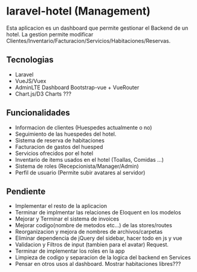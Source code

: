 # laravel-hotel (Management)
Esta aplicacion es un dashboard que permite gestionar el Backend de un hotel. La gestion permite modificar Clientes/Inventario/Facturacion/Servicios/Habitaciones/Reservas.

## Tecnologias
- Laravel
- VueJS/Vuex
- AdminLTE Dashboard Bootstrap-vue + VueRouter
- Chart.js/D3 Charts ???

## Funcionalidades
- Informacion de clientes (Huespedes actualmente o no)
- Seguimiento de las huespedes del hotel.
- Sistema de reserva de habitaciones
- Facturacion de gastos del huesped
- Servicios ofrecidos por el hotel
- Inventario de items usados en el hotel (Toallas, Comidas ...)
- Sistema de roles (Recepcionista/Manager/Admin)
- Perfil de usuario (Permite subir avatares al servidor)

## Pendiente
- Implementar el resto de la aplicacion
- Terminar de implmentar las relaciones de Eloquent en los modelos
- Mejorar y Terminar el sistema de invoices
- Mejorar codigo(nombre de metodos etc...) de las stores/routes
- Reorganizacion y mejora de nombres de archivos/carpetas
- Eliminar dependencia de jQuery del sidebar, hacer todo en js y vue
- Validacion y Filtros de input (tambien para el avatar) Request.
- Terminar de implementar los roles en la app
- Limpieza de codigo y separacion de la logica del backend en Services
- Pensar en otros usos al dashboard. Mostrar habitaciones libres???